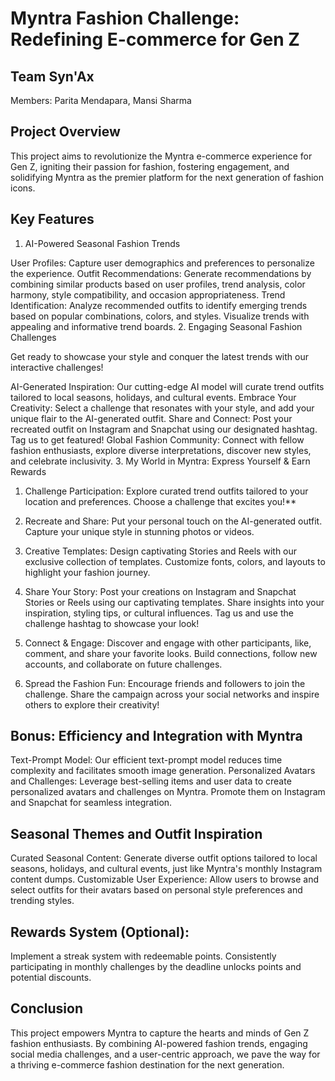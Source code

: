 # Myntra Fashion Challenge: Redefining E-commerce for Gen Z

## Team Syn'Ax

Members:
Parita Mendapara, 
Mansi Sharma

## Project Overview

This project aims to revolutionize the Myntra e-commerce experience for Gen Z, igniting their passion for fashion, fostering engagement, and solidifying Myntra as the premier platform for the next generation of fashion icons.

## Key Features

1. AI-Powered Seasonal Fashion Trends

User Profiles: Capture user demographics and preferences to personalize the experience.
Outfit Recommendations: Generate recommendations by combining similar products based on user profiles, trend analysis, color harmony, style compatibility, and occasion appropriateness.
Trend Identification: Analyze recommended outfits to identify emerging trends based on popular combinations, colors, and styles. Visualize trends with appealing and informative trend boards.
2. Engaging Seasonal Fashion Challenges

Get ready to showcase your style and conquer the latest trends with our interactive challenges!

AI-Generated Inspiration: Our cutting-edge AI model will curate trend outfits tailored to local seasons, holidays, and cultural events.
Embrace Your Creativity: Select a challenge that resonates with your style, and add your unique flair to the AI-generated outfit.
Share and Connect: Post your recreated outfit on Instagram and Snapchat using our designated hashtag. Tag us to get featured!
Global Fashion Community: Connect with fellow fashion enthusiasts, explore diverse interpretations, discover new styles, and celebrate inclusivity.
3. My World in Myntra: Express Yourself & Earn Rewards

1. Challenge Participation: Explore curated trend outfits tailored to your location and preferences. Choose a challenge that excites you!**

2. Recreate and Share: Put your personal touch on the AI-generated outfit. Capture your unique style in stunning photos or videos.

3. Creative Templates: Design captivating Stories and Reels with our exclusive collection of templates. Customize fonts, colors, and layouts to highlight your fashion journey.

4. Share Your Story: Post your creations on Instagram and Snapchat Stories or Reels using our captivating templates. Share insights into your inspiration, styling tips, or cultural influences. Tag us and use the challenge hashtag to showcase your look!

5. Connect & Engage: Discover and engage with other participants, like, comment, and share your favorite looks. Build connections, follow new accounts, and collaborate on future challenges.

6. Spread the Fashion Fun: Encourage friends and followers to join the challenge. Share the campaign across your social networks and inspire others to explore their creativity!

## Bonus: Efficiency and Integration with Myntra

Text-Prompt Model: Our efficient text-prompt model reduces time complexity and facilitates smooth image generation.
Personalized Avatars and Challenges: Leverage best-selling items and user data to create personalized avatars and challenges on Myntra. Promote them on Instagram and Snapchat for seamless integration.
## Seasonal Themes and Outfit Inspiration

Curated Seasonal Content: Generate diverse outfit options tailored to local seasons, holidays, and cultural events, just like Myntra's monthly Instagram content dumps.
Customizable User Experience: Allow users to browse and select outfits for their avatars based on personal style preferences and trending styles.
## Rewards System (Optional):

Implement a streak system with redeemable points. Consistently participating in monthly challenges by the deadline unlocks points and potential discounts.

## Conclusion

This project empowers Myntra to capture the hearts and minds of Gen Z fashion enthusiasts. By combining AI-powered fashion trends, engaging social media challenges, and a user-centric approach, we pave the way for a thriving e-commerce fashion destination for the next generation.
